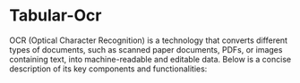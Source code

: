 # Tabular-Ocr
OCR (Optical Character Recognition) is a technology that converts different types of documents, such as scanned paper documents, PDFs, or images containing text, into machine-readable and editable data. Below is a concise description of its key components and functionalities:
